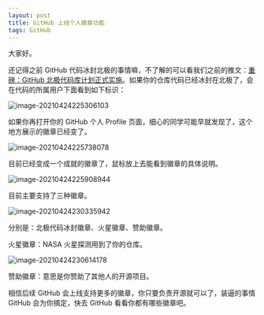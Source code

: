 ```yaml
---
layout: post
title: GitHub 上线个人徽章功能
tags: GitHub
---
```


大家好。

还记得之前 GitHub 代码冰封北极的事情嘛，不了解的可以看我们之前的推文：[重磅：GitHub 北极代码库计划正式实施](https://mp.weixin.qq.com/s?__biz=MzA3MzE4ODY0Mg==&mid=2455985923&idx=1&sn=d76d095f7ee25216c6f51cc979a00552&chksm=88852b4ebff2a258b480f5a14c441d6d56ccd1a9f4ca8205c2c32296634f9ee2210d43cd3357&token=1719759037&lang=zh_CN#rd)。如果你的仓库代码已经冰封在北极了，会在代码的所属用户下面看到如下标识：

![image-20210424225306103](https://7465-test-3c9b5e-books-1301492295.tcb.qcloud.la/images/compress_image-20210424225306103.png)

如果你再打开你的 GitHub 个人 Profile 页面，细心的同学可能早就发现了，这个地方展示的徽章已经变了。

![image-20210424225738078](https://7465-test-3c9b5e-books-1301492295.tcb.qcloud.la/images/compress_image-20210424225738078.png)

目前已经变成一个成就的徽章了，鼠标放上去能看到徽章的具体说明。

![image-20210424225908944](https://7465-test-3c9b5e-books-1301492295.tcb.qcloud.la/images/compress_image-20210424225908944.png)

目前主要支持了三种徽章。

![image-20210424230335942](https://7465-test-3c9b5e-books-1301492295.tcb.qcloud.la/images/compress_image-20210424230335942.png)

分别是：北极代码冰封徽章、火星徽章、赞助徽章。

火星徽章：NASA 火星探测用到了你的仓库。

![image-20210424230614178](https://7465-test-3c9b5e-books-1301492295.tcb.qcloud.la/images/compress_image-20210424230614178.png)

赞助徽章：意思是你赞助了其他人的开源项目。

相信后续 GitHub 会上线支持更多的徽章，你只要负责开源就可以了，装逼的事情 GitHub 会为你搞定，快去 GitHub 看看你都有哪些徽章吧。